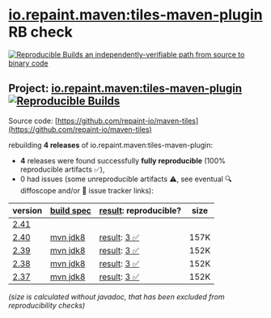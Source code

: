[io.repaint.maven:tiles-maven-plugin](https://central.sonatype.com/artifact/io.repaint.maven/tiles-maven-plugin/versions) RB check
=======

[![Reproducible Builds](https://reproducible-builds.org/images/logos/rb.svg) an independently-verifiable path from source to binary code](https://reproducible-builds.org/)

## Project: [io.repaint.maven:tiles-maven-plugin](https://central.sonatype.com/artifact/io.repaint.maven/tiles-maven-plugin/versions) [![Reproducible Builds](https://img.shields.io/endpoint?url=https://raw.githubusercontent.com/jvm-repo-rebuild/reproducible-central/master/content/io/repaint/maven/tiles-maven-plugin/badge.json)](https://github.com/jvm-repo-rebuild/reproducible-central/blob/master/content/io/repaint/maven/tiles-maven-plugin/README.md)

Source code: [https://github.com/repaint-io/maven-tiles](https://github.com/repaint-io/maven-tiles)

rebuilding **4 releases** of io.repaint.maven:tiles-maven-plugin:
- **4** releases were found successfully **fully reproducible** (100% reproducible artifacts :white_check_mark:),
- 0 had issues (some unreproducible artifacts :warning:, see eventual :mag: diffoscope and/or :memo: issue tracker links):

| version | [build spec](/BUILDSPEC.md) | [result](https://reproducible-builds.org/docs/jvm/): reproducible? | size |
| -- | --------- | ------ | -- |
| [2.41](https://central.sonatype.com/artifact/io.repaint.maven/tiles-maven-plugin/2.41/pom) | | | |
| [2.40](https://central.sonatype.com/artifact/io.repaint.maven/tiles-maven-plugin/2.40/pom) | [mvn jdk8](tiles-maven-plugin-2.40.buildspec) | [result](tiles-maven-plugin-2.40.buildinfo): [3 :white_check_mark: ](tiles-maven-plugin-2.40.buildcompare) | 157K |
| [2.39](https://central.sonatype.com/artifact/io.repaint.maven/tiles-maven-plugin/2.39/pom) | [mvn jdk8](tiles-maven-plugin-2.39.buildspec) | [result](tiles-maven-plugin-2.39.buildinfo): [3 :white_check_mark: ](tiles-maven-plugin-2.39.buildcompare) | 152K |
| [2.38](https://central.sonatype.com/artifact/io.repaint.maven/tiles-maven-plugin/2.38/pom) | [mvn jdk8](tiles-maven-plugin-2.38.buildspec) | [result](tiles-maven-plugin-2.38.buildinfo): [3 :white_check_mark: ](tiles-maven-plugin-2.38.buildcompare) | 152K |
| [2.37](https://central.sonatype.com/artifact/io.repaint.maven/tiles-maven-plugin/2.37/pom) | [mvn jdk8](tiles-maven-plugin-2.37.buildspec) | [result](tiles-maven-plugin-2.37.buildinfo): [3 :white_check_mark: ](tiles-maven-plugin-2.37.buildcompare) | 152K |

<i>(size is calculated without javadoc, that has been excluded from reproducibility checks)</i>

